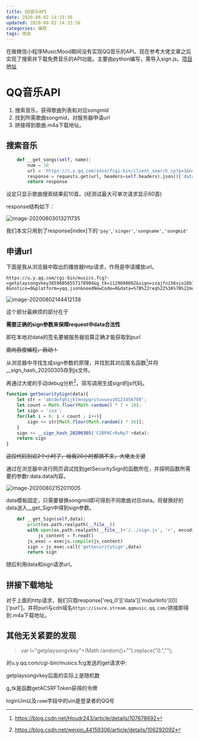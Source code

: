 ```yaml
---
title: QQ音乐API
date: 2020-08-02 14:33:56
updated: 2020-08-02 14:33:56
categories: 编程
tags: 爬虫
---
```


在做微信小程序MusicMood期间没有实现QQ音乐的API。现在参考大佬文章之后实现了搜索并下载免费音乐的API功能。主要由python编写，需导入sign.js。[项目地址](https://github.com/MediocrityXT/QQmusicAPI)

<!--more-->

# QQ音乐API

1. 搜索音乐，获得歌曲列表和对应songmid
2. 找到所需歌曲songmid，对服务器申请url
3. 拼接得到歌曲.m4a下载地址。

## 搜索音乐

```python
    def __get_songs(self, name):
        num = 10        
        url = 'https://c.y.qq.com/soso/fcgi-bin/client_search_cp?p=1&n='+str(num)+'&w='+name+'&format=json'
        response = requests.get(url, headers=self.headers).json()['data']['song']['list']
        return response
```

设定只显示歌曲搜索结果前10首。(经测试最大可单次请求显示60首)

response结构如下：

![image-20200803013211735](image-20200803013211735.png)

我们本文只用到了response[index]下的`'pay'`,`'singer'`,`'songname','songmid'`

## 申请url

下面是我从浏览器中取出的播放器http请求，作用是申请播放url。

```
https://u.y.qq.com/cgi-bin/musics.fcg?-=getplaysongvkey38596056557178904&g_tk=1129808082&sign=zzajfni56vio18b757db87998ebda87d74e3535f6a5ce&loginUin=1184849208&hostUin=0&format=json&inCharset=utf8&outCharset=utf-8&notice=0&platform=yqq.json&needNewCode=0&data=%7B%22req%22%3A%7B%22module%22%3A%22CDN.SrfCdnDispatchServer%22%2C%22method%22%3A%22GetCdnDispatch%22%2C%22param%22%3A%7B%22guid%22%3A%226068873117%22%2C%22calltype%22%3A0%2C%22userip%22%3A%22%22%7D%7D%2C%22req_0%22%3A%7B%22module%22%3A%22vkey.GetVkeyServer%22%2C%22method%22%3A%22CgiGetVkey%22%2C%22param%22%3A%7B%22guid%22%3A%226068873117%22%2C%22songmid%22%3A%5B%2200008daw1ekJfX%22%5D%2C%22songtype%22%3A%5B0%5D%2C%22uin%22%3A%221184849208%22%2C%22loginflag%22%3A1%2C%22platform%22%3A%2220%22%7D%7D%2C%22comm%22%3A%7B%22uin%22%3A1184849208%2C%22format%22%3A%22json%22%2C%22ct%22%3A24%2C%22cv%22%3A0%7D%7D
```

![image-20200802144412138](image-20200802144412138.png)

这个部分最麻烦的部分在于

**需要正确的sign参数来保障request中data合法性**

即在本地对data的签名要被服务器验算正确才能获取到purl

~~面向百度编程，启动！~~

从浏览器中寻找生成sign参数的原理，并找到其对应匿名函数[^1]并将__sign_hash_20200305存到js文件。

再通过大佬的手动debug分析[^2]，简写调用生成sign的js代码。

```js
function getSecuritySign(data){
    let str = 'abcdefghijklmnopqrstuvwxyz0123456789';
    let count = Math.floor(Math.random() * 7 + 10);
    let sign = 'zza';
    for(let i = 0; i < count ; i++){
        sign += str[Math.floor(Math.random() * 36)];
    }
    sign += __sign_hash_20200305('CJBPACrRuNy7'+data);
    return sign
}

```

~~这段代码别说2个小时了，给我20小时都搞不来，大佬太关键~~

通过在浏览器中进行网页调试找到getSecuritySign的函数所在，并探明函数所需要的参数r.data.data内容。

![image-20200802152011005](image-20200802152011005.png)

data模板固定，只需要替换songmid即可得到不同歌曲对应data。将替换好的data送入__get_Sign中得到sign参数。

```python
    def __get_Sign(self,data):
        print(os.path.realpath(__file__))
        with open(os.path.realpath(__file__)+'/../sign.js', 'r', encoding='utf-8') as f:
            js_content = f.read()
        js_exec = execjs.compile(js_content)
        sign = js_exec.call('getSecuritySign',data)
        return sign
```

随后利用data和sign请求url。

## 拼接下载地址

对于上面的http请求，我们只取response\['req_0']\['data']\['midurlinfo']\[0]['purl']，并将purl与cdn域名`https://isure.stream.qqmusic.qq.com/`拼接即得到.m4a下载地址。

## 其他无关紧要的发现

> var l="getplaysongvkey"+(Math.random()+"").replace("0.","");

对u.y.qq.com/cgi-bin/musics.fcg发送的get请求中:

getplaysongvkey后面的实际上是随机数

g_tk是函数getACSRFToken获得的令牌

loginUin以及`comm`字段中的uin是登录者的QQ号



[^1]: https://blog.csdn.net/Houdr243/article/details/107678692
[^2]: https://blog.csdn.net/weixin_44159306/article/details/106292092